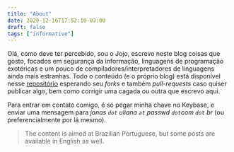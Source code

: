 ```yaml
---
title: "About"
date: 2020-12-16T17:52:10-03:00
draft: false
tags: ["informative"]
---
```


Olá, como deve ter percebido, sou o Jojo, escrevo neste blog coisas que gosto, focados em segurança da informação, linguagens de programação exotéricas e um pouco de compiladores/interpretadores de linguagens ainda mais estranhas. Todo o conteúdo (e o próprio blog) está disponível nesse [repositório](https://github.com/BizarreNULL/exception) esperando seu *forks* e também *pull-requests* caso quiser publicar algo, bem como corrigir uma cagada ou outra que escrevo aqui.

Para entrar em contato comigo, é só pegar minha chave no Keybase, e enviar uma mensagem para *jonas `dot` uliana `at` passwd `dot`com `dot` br* (ou preferencialmente por lá mesmo).

> The content is aimed at Brazilian Portuguese, but some posts are available in English as well.